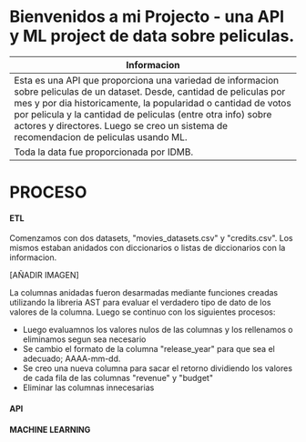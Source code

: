 # Bienvenidos a mi Projecto - una API y ML project de data sobre peliculas.

| Informacion  | 
| ------------- | 
| Esta es una API que proporciona una variedad de informacion sobre peliculas de un dataset. Desde, cantidad de peliculas por mes y por dia historicamente, la popularidad o cantidad de votos por pelicula y la cantidad de peliculas (entre otra info) sobre actores y directores. Luego se creo un sistema de recomendacion de peliculas usando ML.
 Toda la data fue proporcionada por IDMB. | 

####

# PROCESO
#### ETL

Comenzamos con dos datasets, "movies_datasets.csv" y "credits.csv". Los mismos estaban anidados con diccionarios o listas de diccionarios con la informacion.


[AÑADIR IMAGEN]

La columnas anidadas fueron desarmadas mediante funciones creadas utilizando la libreria AST para evaluar el verdadero tipo de dato de los valores de la columna.
Luego se continuo con los siguientes procesos:
* Luego evaluamnos los valores nulos de las columnas y los rellenamos o eliminamos segun sea necesario
* Se cambio el formato de la columna "release_year" para que sea el adecuado; AAAA-mm-dd. 
* Se creo una nueva columna para sacar el retorno dividiendo los valores de cada fila de las columnas "revenue" y "budget"
* Eliminar las columnas innecesarias

#### API

#### MACHINE LEARNING  


